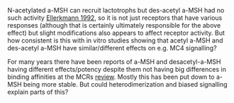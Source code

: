N-acetylated a-MSH can recruit lactotrophs but des-acetyl a-MSH had no such activity [Ellerkmann 1992](https://academic.oup.com/endo/article/131/2/566/2496231), so it is not just receptors that have various responses (although that is certainly ultimately responsible for the above effect) but slight modifications also appears to affect receptor activity. But how consistent is this with in vitro studies showing that acetyl a-MSH and des-acetyl a-MSH have similar/different effects on e.g. MC4 signalling?

For many years there have been reports of a-MSH and desacetyl-a-MSH having different effects/potency despite them not having big differences in binding affinities at the MCRs [review](https://www.sciencedirect.com/science/article/pii/S0196978105004596#bib134). Mostly this has been put down to a-MSH being more stable. But could heterodimerization and biased signalling explain parts of this? 